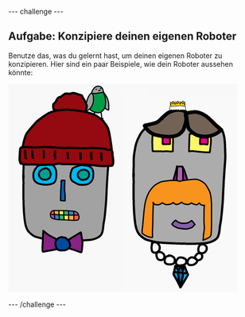 --- challenge ---
## Aufgabe: Konzipiere deinen eigenen Roboter
Benutze das, was du gelernt hast, um deinen eigenen Roboter zu konzipieren. Hier sind ein paar Beispiele, wie dein Roboter aussehen könnte:

![screenshot](images/robot-examples.png)

--- /challenge ---
